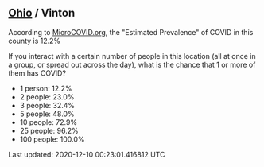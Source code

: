 
## [Ohio](/united-states/ohio) / Vinton

According to [MicroCOVID.org](http://microcovid.org),
the "Estimated Prevalence" of COVID in this county is 12.2%

If you interact with a certain number of people in this location
(all at once in a group, or spread out across the day), what is the chance that
1 or more of them has COVID?

- 1 person: 12.2%
- 2 people: 23.0%
- 3 people: 32.4%
- 5 people: 48.0%
- 10 people: 72.9%
- 25 people: 96.2%
- 100 people: 100.0%

Last updated: 2020-12-10 00:23:01.416812 UTC
